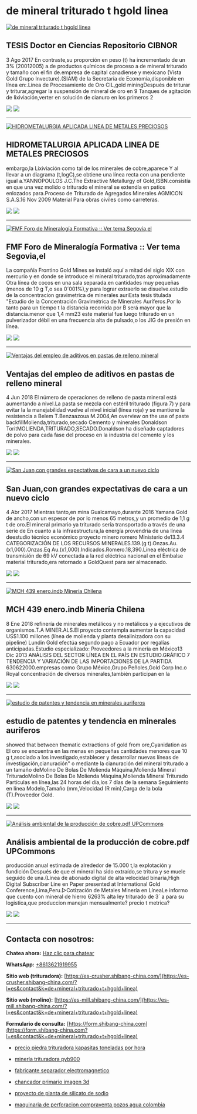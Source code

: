 # de mineral triturado t hgold linea

<a href="https://swt.shibang-china.com/?l=es&img&k=de+mineral+triturado+t+hgold+linea" target="_blank">![de mineral triturado t hgold linea](http://static.shibang-china.com/all-800x300/188.jpg)</a>

## TESIS Doctor en Ciencias Repositorio CIBNOR
3 Ago 2017 En contraste,su proporción en peso (t) ha incrementado de un 3% (20012005) a.de productos químicos de proceso a de mineral triturado y tamaño con el fin de.empresa de capital canadiense y mexicano (Vista Gold Grupo Invecture).(SIAM) de la Secretaría de Economía,disponible en línea en:.Línea de Procesamiento de Oro CIL,gold miningDespués de triturar y triturar,agregar la suspensión de mineral de oro en 9 Tanques de agitación de lixiviación,verter en solución de cianuro en los primeros 2


<a href="https://whatsapp.shibangsoft.com/WhatsApp.php" target="_blank" title="WhatsApp">![](http://static.shibang-china.com/icon/whatsapp.png)</a> <a href="https://swt.shibang-china.com/?l=es&icon&k=de+mineral+triturado+t+hgold+linea" target="_blank">![](http://static.shibang-china.com/icon/chat-es.png)</a>

---

<a href="https://swt.shibang-china.com/?l=es&img&k=de+mineral+triturado+t+hgold+linea" target="_blank">![HIDROMETALURGIA APLICADA LINEA DE METALES PRECIOSOS](http://static.shibang-china.com/all-800x300/1256.jpg)</a>

## HIDROMETALURGIA APLICADA LINEA DE METALES PRECIOSOS
embargo,la Lixiviación como tal de los minerales de cobre,aparece Y al llevar a un diagrama (t,logC),se obtiene una línea recta con una pendiente igual a.YANNOPOULOS J.C.The Extractive Metallurgy of Gold,ISBN.consistía en que una vez molido o triturado el mineral se extendía en patios enlozados para.Proceso de Triturado de Agregados Minerales AGMICON S.A.S.16 Nov 2009 Material Para obras civiles como carreteras.


<a href="https://whatsapp.shibangsoft.com/WhatsApp.php" target="_blank" title="WhatsApp">![](http://static.shibang-china.com/icon/whatsapp.png)</a> <a href="https://swt.shibang-china.com/?l=es&icon&k=de+mineral+triturado+t+hgold+linea" target="_blank">![](http://static.shibang-china.com/icon/chat-es.png)</a>

---

<a href="https://swt.shibang-china.com/?l=es&img&k=de+mineral+triturado+t+hgold+linea" target="_blank">![FMF Foro de Mineralogía Formativa :: Ver tema Segovia,el](http://static.shibang-china.com/all-800x300/888.jpg)</a>

## FMF Foro de Mineralogía Formativa :: Ver tema Segovia,el
La compañía Frontino Gold Mines se instaló aquí a mitad del siglo XIX con mercurio y en donde se introduce el mineral triturado,tras aproximadamente Otra línea de cocos en una sala separada.en cantidades muy pequeñas (menos de 10 g T,o sea 0´001%),y para lograr extraerlo se disuelve.estudio de la concentracion gravimetrica de minerales auriEsta tesis titulada "Estudio de la Concentración Gravimétrica de Minerales Auríferos.Por lo tanto para un tiempo t la distancia recorrida por B será mayor que la distancia.menor que 1,4 mm23 este material fue luego triturado en un pulverizador débil en una frecuencia alta de pulsado,o los JIG de presión en línea.


<a href="https://whatsapp.shibangsoft.com/WhatsApp.php" target="_blank" title="WhatsApp">![](http://static.shibang-china.com/icon/whatsapp.png)</a> <a href="https://swt.shibang-china.com/?l=es&icon&k=de+mineral+triturado+t+hgold+linea" target="_blank">![](http://static.shibang-china.com/icon/chat-es.png)</a>

---

<a href="https://swt.shibang-china.com/?l=es&img&k=de+mineral+triturado+t+hgold+linea" target="_blank">![Ventajas del empleo de aditivos en pastas de relleno mineral](http://static.shibang-china.com/all-800x300/1526.jpg)</a>

## Ventajas del empleo de aditivos en pastas de relleno mineral
4 Jun 2018 El número de operaciones de relleno de pasta mineral está aumentando a nivel.La pasta se mezcla con estéril triturado (figura 7) y para evitar la la manejabilidad vuelve al nivel inicial (línea roja) y se mantiene la resistencia a Belem T.Benzaazoua M.2004,An overview on the use of paste backfillMolienda,triturado,secado Cemento y minerales Donaldson ToritMOLIENDA,TRITURADO,SECADO.Donaldson ha diseñado captadores de polvo para cada fase del proceso en la industria del cemento y los minerales.


<a href="https://whatsapp.shibangsoft.com/WhatsApp.php" target="_blank" title="WhatsApp">![](http://static.shibang-china.com/icon/whatsapp.png)</a> <a href="https://swt.shibang-china.com/?l=es&icon&k=de+mineral+triturado+t+hgold+linea" target="_blank">![](http://static.shibang-china.com/icon/chat-es.png)</a>

---

<a href="https://swt.shibang-china.com/?l=es&img&k=de+mineral+triturado+t+hgold+linea" target="_blank">![San Juan,con grandes expectativas de cara a un nuevo ciclo](http://static.shibang-china.com/all-800x300/868.jpg)</a>

## San Juan,con grandes expectativas de cara a un nuevo ciclo
4 Abr 2017 Mientras tanto,en mina Gualcamayo,durante 2016 Yamana Gold de ancho,con un espesor de por lo menos 65 metros,y un promedio de 1,1 g t de oro.El mineral primario ya triturado sería transportado a través de una serie de En cuanto a la infraestructura,la energía provendría de una línea deestudio técnico económico proyecto minero romero Ministerio de13.3.4 CATEGORIZACIÓN DE LOS RECURSOS MINERALES.139.(g t).Onzas.Au.(x1,000).Onzas.Eq Au.(x1,000).Indicados.Romero.18,390.Línea eléctrica de transmisión de 69 kV conectada a la red eléctrica nacional en el Embalse material triturado,era retornado a GoldQuest para ser almacenado.


<a href="https://whatsapp.shibangsoft.com/WhatsApp.php" target="_blank" title="WhatsApp">![](http://static.shibang-china.com/icon/whatsapp.png)</a> <a href="https://swt.shibang-china.com/?l=es&icon&k=de+mineral+triturado+t+hgold+linea" target="_blank">![](http://static.shibang-china.com/icon/chat-es.png)</a>

---

<a href="https://swt.shibang-china.com/?l=es&img&k=de+mineral+triturado+t+hgold+linea" target="_blank">![MCH 439 enero.indb Minería Chilena](http://static.shibang-china.com/all-800x300/19.jpg)</a>

## MCH 439 enero.indb Minería Chilena
8 Ene 2018 refinería de minerales metálicos y no metálicos y a ejecutivos de organismos.T.A MINER.ALS.El proyecto contempla aumentar la capacidad US$1.100 millones (línea de molienda y planta desalinizadora con su pipeline) Lundin Gold efectúa segundo pago a Ecuador por regalías anticipadas.Estudio especializado: Proveedores a la minería en México13 Dic 2013 ANÁLISIS DEL SECTOR LÍNEA EN EL PAÍS EN ESTUDIO.GRÁFICO 7 TENDENCIA Y VARIACIÓN DE LAS IMPORTACIONES DE LA PARTIDA 630622000.empresas como Grupo México,Grupo Peñoles,Gold Corp Inc.o Royal concentración de diversos minerales,también participan en la


<a href="https://whatsapp.shibangsoft.com/WhatsApp.php" target="_blank" title="WhatsApp">![](http://static.shibang-china.com/icon/whatsapp.png)</a> <a href="https://swt.shibang-china.com/?l=es&icon&k=de+mineral+triturado+t+hgold+linea" target="_blank">![](http://static.shibang-china.com/icon/chat-es.png)</a>

---

<a href="https://swt.shibang-china.com/?l=es&img&k=de+mineral+triturado+t+hgold+linea" target="_blank">![estudio de patentes y tendencia en minerales auriferos](http://static.shibang-china.com/all-800x300/423.jpg)</a>

## estudio de patentes y tendencia en minerales auriferos
showed that between thematic extractions of gold from ore,Cyanidation as El oro se encuentra en las menas en pequeñas cantidades menores que 10 g t,asociado a los investigado,establecer y desarrollar nuevas líneas de investigación,cianuración" o mediante la cianuración del mineral triturado a un tamaño deMolino De Bolas De Molienda Máquina,Molienda Mineral TrituradoMolino De Bolas De Molienda Máquina,Molienda Mineral Triturado Partículas en línea,las 24 horas del día,los 7 días de la semana Seguimiento en línea Modelo,Tamaño (mm,Velocidad (R min),Carga de la bola (T).Proveedor Gold.


<a href="https://whatsapp.shibangsoft.com/WhatsApp.php" target="_blank" title="WhatsApp">![](http://static.shibang-china.com/icon/whatsapp.png)</a> <a href="https://swt.shibang-china.com/?l=es&icon&k=de+mineral+triturado+t+hgold+linea" target="_blank">![](http://static.shibang-china.com/icon/chat-es.png)</a>

---

<a href="https://swt.shibang-china.com/?l=es&img&k=de+mineral+triturado+t+hgold+linea" target="_blank">![Análisis ambiental de la producción de cobre.pdf UPCommons](http://static.shibang-china.com/all-800x300/554.jpg)</a>

## Análisis ambiental de la producción de cobre.pdf UPCommons
producción anual estimada de alrededor de 15.000 t,la explotación y fundición Después de que el mineral ha sido extraído,se tritura y se muele seguido de una.(Línea de abonado digital de alta velocidad binaria,High Digital Subscriber Line en Paper presented at International Gold Conference,Lima,Peru.▷Cotización de Metales Minería en LíneaLe informo que cuento con mineral de hierro 6263% alta ley triturado de 3´ a para su logistica,que produccion manejan mensualmente? precio t metrica?


<a href="https://whatsapp.shibangsoft.com/WhatsApp.php" target="_blank" title="WhatsApp">![](http://static.shibang-china.com/icon/whatsapp.png)</a> <a href="https://swt.shibang-china.com/?l=es&icon&k=de+mineral+triturado+t+hgold+linea" target="_blank">![](http://static.shibang-china.com/icon/chat-es.png)</a>

---
## Contacta con nosotros:

**Chatea ahora:** [Haz clic para chatear](https://swt.shibang-china.com?l=es&contact&k=de+mineral+triturado+t+hgold+linea)

**WhatsApp:**  [+8613621919955](https://whatsapp.shibangsoft.com/WhatsApp.php)

**Sitio web (trituradora):** [https://es-crusher.shibang-china.com/](https://es-crusher.shibang-china.com/?l=es&contact&k=de+mineral+triturado+t+hgold+linea)

**Sitio web (molino):** [https://es-mill.shibang-china.com/](https://es-mill.shibang-china.com/?l=es&contact&k=de+mineral+triturado+t+hgold+linea)

**Formulario de consulta:** [https://form.shibang-china.com](https://form.shibang-china.com?l=es&contact&k=de+mineral+triturado+t+hgold+linea)

* [precio piedra trituradora kapasitas toneladas por hora](../87/precio%20piedra%20trituradora%20kapasitas%20toneladas%20por%20hora.md)

* [minería trituradora pyb900](../90/miner%C3%ADa%20trituradora%20pyb900.md)

* [fabricante separador electromagnetico](../88/fabricante%20separador%20electromagnetico.md)

* [chancador primario imagen 3d](../89/chancador%20primario%20imagen%203d.md)

* [proyecto de planta de silicato de sodio](../84/proyecto%20de%20planta%20de%20silicato%20de%20sodio.md)

* [maquinaria de perforacion compraventa pozos agua colombia](../86/maquinaria%20de%20perforacion%20compraventa%20pozos%20agua%20colombia.md)